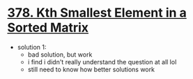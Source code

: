 # [378. Kth Smallest Element in a Sorted Matrix](https://leetcode.com/problems/kth-smallest-element-in-a-sorted-matrix/)

- solution 1:
  - bad solution, but work
  - i find i didn't really understand the question at all lol
  - still need to know how better solutions work
